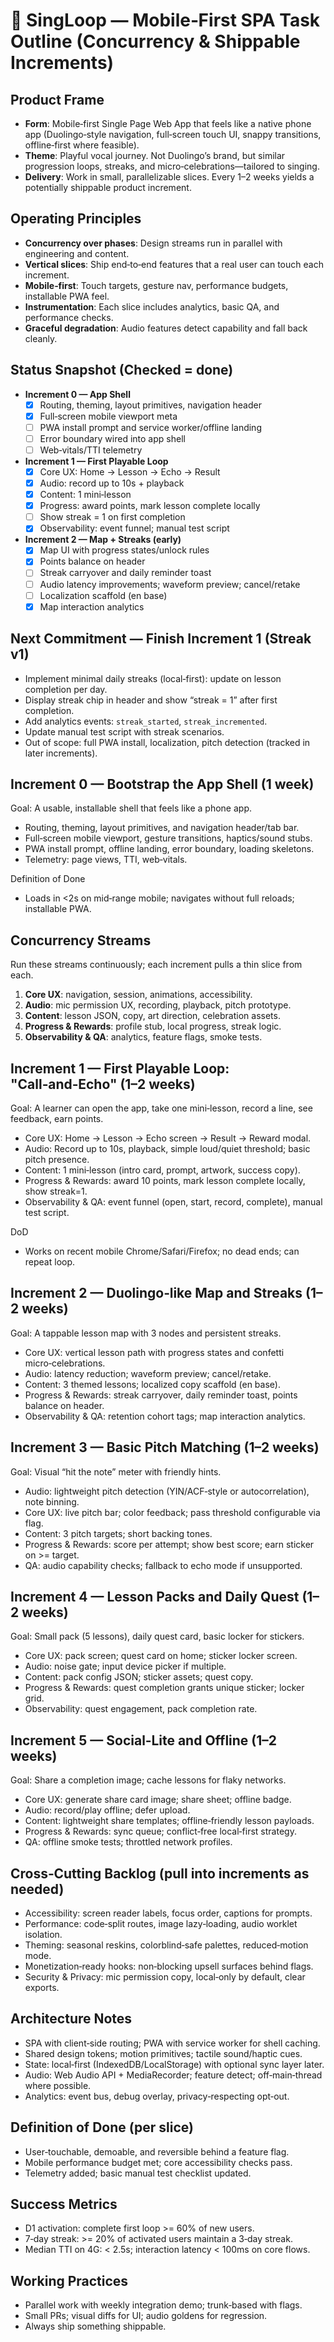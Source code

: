 # 🎵 SingLoop — Mobile‑First SPA Task Outline (Concurrency & Shippable Increments)

## Product Frame
- **Form**: Mobile‑first Single Page Web App that feels like a native phone app (Duolingo‑style navigation, full‑screen touch UI, snappy transitions, offline‑first where feasible).
- **Theme**: Playful vocal journey. Not Duolingo’s brand, but similar progression loops, streaks, and micro‑celebrations—tailored to singing.
- **Delivery**: Work in small, parallelizable slices. Every 1–2 weeks yields a potentially shippable product increment.

## Operating Principles
- **Concurrency over phases**: Design streams run in parallel with engineering and content.
- **Vertical slices**: Ship end‑to‑end features that a real user can touch each increment.
- **Mobile‑first**: Touch targets, gesture nav, performance budgets, installable PWA feel.
- **Instrumentation**: Each slice includes analytics, basic QA, and performance checks.
- **Graceful degradation**: Audio features detect capability and fall back cleanly.

## Status Snapshot (Checked = done)
- **Increment 0 — App Shell**
  - [x] Routing, theming, layout primitives, navigation header
  - [x] Full‑screen mobile viewport meta
  - [ ] PWA install prompt and service worker/offline landing
  - [ ] Error boundary wired into app shell
  - [ ] Web‑vitals/TTI telemetry
- **Increment 1 — First Playable Loop**
  - [x] Core UX: Home → Lesson → Echo → Result
  - [x] Audio: record up to 10s + playback
  - [x] Content: 1 mini‑lesson
  - [x] Progress: award points, mark lesson complete locally
  - [ ] Show streak = 1 on first completion
  - [x] Observability: event funnel; manual test script
- **Increment 2 — Map + Streaks (early)**
  - [x] Map UI with progress states/unlock rules
  - [x] Points balance on header
  - [ ] Streak carryover and daily reminder toast
  - [ ] Audio latency improvements; waveform preview; cancel/retake
  - [ ] Localization scaffold (en base)
  - [x] Map interaction analytics

## Next Commitment — Finish Increment 1 (Streak v1)
- Implement minimal daily streaks (local‑first): update on lesson completion per day.
- Display streak chip in header and show “streak = 1” after first completion.
- Add analytics events: `streak_started`, `streak_incremented`.
- Update manual test script with streak scenarios.
- Out of scope: full PWA install, localization, pitch detection (tracked in later increments).

## Increment 0 — Bootstrap the App Shell (1 week)
Goal: A usable, installable shell that feels like a phone app.
- Routing, theming, layout primitives, and navigation header/tab bar.
- Full‑screen mobile viewport, gesture transitions, haptics/sound stubs.
- PWA install prompt, offline landing, error boundary, loading skeletons.
- Telemetry: page views, TTI, web‑vitals.

Definition of Done
- Loads in <2s on mid‑range mobile; navigates without full reloads; installable PWA.

## Concurrency Streams
Run these streams continuously; each increment pulls a thin slice from each.
1) **Core UX**: navigation, session, animations, accessibility.
2) **Audio**: mic permission UX, recording, playback, pitch prototype.
3) **Content**: lesson JSON, copy, art direction, celebration assets.
4) **Progress & Rewards**: profile stub, local progress, streak logic.
5) **Observability & QA**: analytics, feature flags, smoke tests.

## Increment 1 — First Playable Loop: "Call‑and‑Echo" (1–2 weeks)
Goal: A learner can open the app, take one mini‑lesson, record a line, see feedback, earn points.
- Core UX: Home -> Lesson -> Echo screen -> Result -> Reward modal.
- Audio: Record up to 10s, playback, simple loud/quiet threshold; basic pitch presence.
- Content: 1 mini‑lesson (intro card, prompt, artwork, success copy).
- Progress & Rewards: award 10 points, mark lesson complete locally, show streak=1.
- Observability & QA: event funnel (open, start, record, complete), manual test script.

DoD
- Works on recent mobile Chrome/Safari/Firefox; no dead ends; can repeat loop.

## Increment 2 — Duolingo‑like Map and Streaks (1–2 weeks)
Goal: A tappable lesson map with 3 nodes and persistent streaks.
- Core UX: vertical lesson path with progress states and confetti micro‑celebrations.
- Audio: latency reduction; waveform preview; cancel/retake.
- Content: 3 themed lessons; localized copy scaffold (en base).
- Progress & Rewards: streak carryover, daily reminder toast, points balance on header.
- Observability & QA: retention cohort tags; map interaction analytics.

## Increment 3 — Basic Pitch Matching (1–2 weeks)
Goal: Visual “hit the note” meter with friendly hints.
- Audio: lightweight pitch detection (YIN/ACF‑style or autocorrelation), note binning.
- Core UX: live pitch bar; color feedback; pass threshold configurable via flag.
- Content: 3 pitch targets; short backing tones.
- Progress & Rewards: score per attempt; show best score; earn sticker on >= target.
- QA: audio capability checks; fallback to echo mode if unsupported.

## Increment 4 — Lesson Packs and Daily Quest (1–2 weeks)
Goal: Small pack (5 lessons), daily quest card, basic locker for stickers.
- Core UX: pack screen; quest card on home; sticker locker screen.
- Audio: noise gate; input device picker if multiple.
- Content: pack config JSON; sticker assets; quest copy.
- Progress & Rewards: quest completion grants unique sticker; locker grid.
- Observability: quest engagement, pack completion rate.

## Increment 5 — Social‑Lite and Offline (1–2 weeks)
Goal: Share a completion image; cache lessons for flaky networks.
- Core UX: generate share card image; share sheet; offline badge.
- Audio: record/play offline; defer upload.
- Content: lightweight share templates; offline‑friendly lesson payloads.
- Progress & Rewards: sync queue; conflict‑free local‑first strategy.
- QA: offline smoke tests; throttled network profiles.

## Cross‑Cutting Backlog (pull into increments as needed)
- Accessibility: screen reader labels, focus order, captions for prompts.
- Performance: code‑split routes, image lazy‑loading, audio worklet isolation.
- Theming: seasonal reskins, colorblind‑safe palettes, reduced‑motion mode.
- Monetization‑ready hooks: non‑blocking upsell surfaces behind flags.
- Security & Privacy: mic permission copy, local‑only by default, clear exports.

## Architecture Notes
- SPA with client‑side routing; PWA with service worker for shell caching.
- Shared design tokens; motion primitives; tactile sound/haptic cues.
- State: local‑first (IndexedDB/LocalStorage) with optional sync layer later.
- Audio: Web Audio API + MediaRecorder; feature detect; off‑main‑thread where possible.
- Analytics: event bus, debug overlay, privacy‑respecting opt‑out.

## Definition of Done (per slice)
- User‑touchable, demoable, and reversible behind a feature flag.
- Mobile performance budget met; core accessibility checks pass.
- Telemetry added; basic manual test checklist updated.

## Success Metrics
- D1 activation: complete first loop >= 60% of new users.
- 7‑day streak: >= 20% of activated users maintain a 3‑day streak.
- Median TTI on 4G: < 2.5s; interaction latency < 100ms on core flows.

## Working Practices
- Parallel work with weekly integration demo; trunk‑based with flags.
- Small PRs; visual diffs for UI; audio goldens for regression.
- Always ship something shippable.

